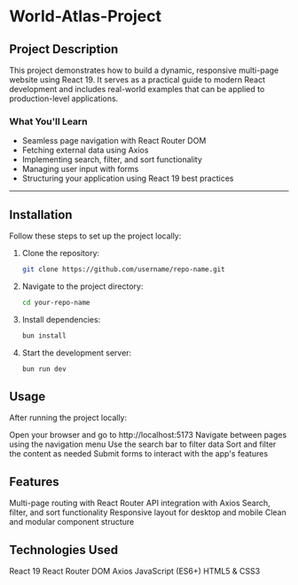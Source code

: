 # World-Atlas-Project

## Project Description

This project demonstrates how to build a dynamic, responsive multi-page website using React 19. It serves as a practical guide to modern React development and includes real-world examples that can be applied to production-level applications.

### What You'll Learn

- Seamless page navigation with React Router DOM
- Fetching external data using Axios
- Implementing search, filter, and sort functionality
- Managing user input with forms
- Structuring your application using React 19 best practices

---

## Installation

Follow these steps to set up the project locally:

1. Clone the repository:
   ```bash
   git clone https://github.com/username/repo-name.git
   
2. Navigate to the project directory:
   ```bash
   cd your-repo-name
3. Install dependencies:
   ```bash
   bun install
4. Start the development server:
   ```bash
   bun run dev
## Usage
After running the project locally:

Open your browser and go to http://localhost:5173
Navigate between pages using the navigation menu
Use the search bar to filter data
Sort and filter the content as needed
Submit forms to interact with the app's features

## Features
Multi-page routing with React Router
API integration with Axios
Search, filter, and sort functionality
Responsive layout for desktop and mobile
Clean and modular component structure

## Technologies Used
React 19
React Router DOM
Axios
JavaScript (ES6+)
HTML5 & CSS3 
